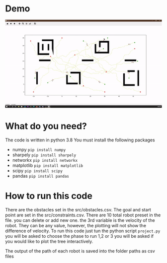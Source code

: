 # Demo

![](motion.gif)

# What do you need?

The code is written in python 3.8
You must install the following packages

- numpy `pip install numpy`
- sharpely `pip install sharpely`
- networkx `pip install networkx`
- matplotlib `pip install matplotlib`
- scipy `pip install scipy`
- pandas `pip install pandas`

# How to run this code

There are the obstacles set in the src/obstacles.csv.
The goal and start point are set in the src/constraints.csv. There are 10 total robot preset in the file. you can delete or add new one. the 3rd variable is the velocity of the robot. They can be any value, however, the plotting will not show the difference of velocity.
To run this code just tun the python script `project.py`
you will be asked to choose the phase to run 1,2 or 3
you will be asked if you would like to plot the tree interactively.

The output of the path of each robot is saved into the folder paths as csv files
